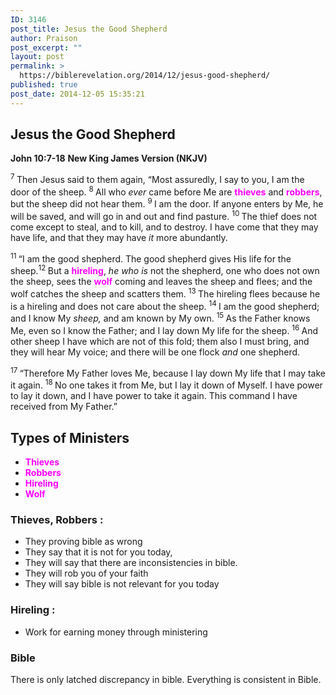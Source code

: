 ```yaml
---
ID: 3146
post_title: Jesus the Good Shepherd
author: Praison
post_excerpt: ""
layout: post
permalink: >
  https://biblerevelation.org/2014/12/jesus-good-shepherd/
published: true
post_date: 2014-12-05 15:35:21
---
```

<h2>Jesus the Good Shepherd</h2>
<strong>John 10:7-18</strong>
<strong> New King James Version (NKJV)</strong>

<span class="text John-10-7"><sup class="versenum">7 </sup>Then Jesus said to them again, <span class="woj">“Most assuredly, I say to you, I am the door of the sheep.</span> </span><span id="en-NKJV-26490" class="text John-10-8"><sup class="versenum">8 </sup><span class="woj">All who <i>ever</i> came before Me</span><span class="woj"> are <span style="color: #ff00ff;"><strong>thieves</strong> </span>and <span style="color: #ff00ff;"><strong>robbers</strong></span>, but the sheep did not hear them.</span> </span><span id="en-NKJV-26491" class="text John-10-9"><sup class="versenum">9 </sup><span class="woj">I am the door. If anyone enters by Me, he will be saved, and will go in and out and find pasture.</span> </span><span id="en-NKJV-26492" class="text John-10-10"><sup class="versenum">10 </sup><span class="woj">The thief does not come except to steal, and to kill, and to destroy. I have come that they may have life, and that they may have <i>it</i> more abundantly.</span></span>

<span id="en-NKJV-26493" class="text John-10-11"><sup class="versenum">11 </sup><span class="woj">“I am the good shepherd. The good shepherd gives His life for the sheep.</span></span><span id="en-NKJV-26494" class="text John-10-12"><sup class="versenum">12 </sup><span class="woj">But a <span style="color: #ff00ff;"><strong>hireling</strong></span>, <i>he who is</i> not the shepherd, one who does not own the sheep, sees the <span style="color: #ff00ff;"><strong>wolf</strong> </span>coming and leaves the sheep and flees; and the wolf catches the sheep and scatters them.</span> </span><span id="en-NKJV-26495" class="text John-10-13"><sup class="versenum">13 </sup><span class="woj">The hireling flees because he is a hireling and does not care about the sheep.</span> </span><span id="en-NKJV-26496" class="text John-10-14"><sup class="versenum">14 </sup><span class="woj">I am the good shepherd; and I know My <i>sheep,</i> and am known by My own.</span> </span><span id="en-NKJV-26497" class="text John-10-15"><sup class="versenum">15 </sup><span class="woj">As the Father knows Me, even so I know the Father; and I lay down My life for the sheep.</span> </span><span id="en-NKJV-26498" class="text John-10-16"><sup class="versenum">16 </sup><span class="woj">And other sheep I have which are not of this fold; them also I must bring, and they will hear My voice; and there will be one flock <i>and</i> one shepherd.</span></span>

<span id="en-NKJV-26499" class="text John-10-17"><sup class="versenum">17 </sup><span class="woj">“Therefore My Father loves Me, because I lay down My life that I may take it again.</span> </span><span id="en-NKJV-26500" class="text John-10-18"><sup class="versenum">18 </sup><span class="woj">No one takes it from Me, but I lay it down of Myself. I have power to lay it down, and I have power to take it again. This command I have received from My Father.”</span></span>
<h2>Types of Ministers</h2>
<ul>
	<li><span style="color: #ff00ff;"><strong>Thieves</strong></span></li>
	<li><span style="color: #ff00ff;"><strong>Robbers</strong></span></li>
	<li><span style="color: #ff00ff;"><strong>Hireling</strong></span></li>
	<li><span style="color: #ff00ff;"><strong>Wolf</strong></span></li>
</ul>
<h3><strong>Thieves, Robbers :</strong></h3>
<ul>
	<li>They proving bible as wrong</li>
	<li>They say that it is not for you today,</li>
	<li>They will say that there are inconsistencies in bible.</li>
	<li>They will rob you of your faith</li>
	<li>They will say bible is not relevant for you today</li>
</ul>
<h3><strong>Hireling :</strong></h3>
<ul>
	<li>Work for earning money through ministering</li>
</ul>
<h3>Bible</h3>
There is only latched discrepancy in bible. Everything is consistent in Bible.